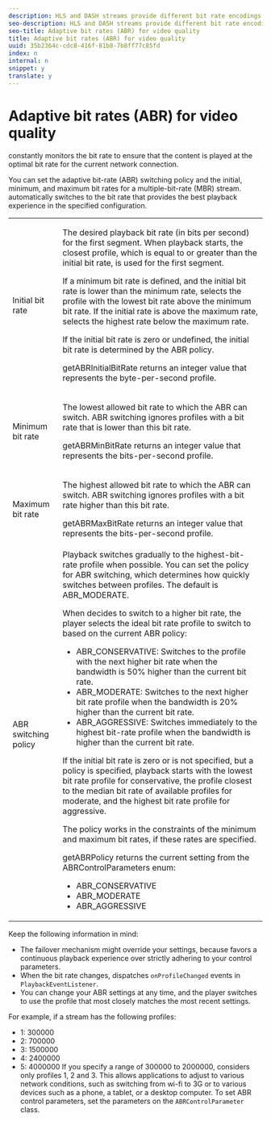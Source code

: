 ```yaml
---
description: HLS and DASH streams provide different bit rate encodings (profiles) for the same short burst of video. can select the quality level for each burst based on the available bandwidth.
seo-description: HLS and DASH streams provide different bit rate encodings (profiles) for the same short burst of video. can select the quality level for each burst based on the available bandwidth.
seo-title: Adaptive bit rates (ABR) for video quality
title: Adaptive bit rates (ABR) for video quality
uuid: 35b2364c-cdc8-416f-81b8-7b8ff77c85fd
index: n
internal: n
snippet: y
translate: y
---
```


# Adaptive bit rates (ABR) for video quality

 <!-- PH element: phrases/primetime-sdk-name --> constantly monitors the bit rate to ensure that the content is played at the optimal bit rate for the current network connection.
You can set the adaptive bit-rate (ABR) switching policy and the initial, minimum, and maximum bit rates for a multiple-bit-rate (MBR) stream.  <!-- PH element: phrases/primetime-sdk-name --> automatically switches to the bit rate that provides the best playback experience in the specified configuration.

<table id="table_AF838E082235406AA359BF1C1A77F85F"> 
 <tbody> 
  <tr> 
   <td colname="col01">Initial bit rate</td> 
   <td colname="col2"> <p>The desired playback bit rate (in bits per second) for the first segment. When playback starts, the closest profile, which is equal to or greater than the initial bit rate, is used for the first segment.</p> <p> If a minimum bit rate is defined, and the initial bit rate is lower than the minimum rate, 
     <ph conkeyref="phrases/primetime-sdk-name" /> selects the profile with the lowest bit rate above the minimum bit rate. If the initial rate is above the maximum rate, 
     <ph conkeyref="phrases/primetime-sdk-name" /> selects the highest rate below the maximum rate. </p> <p>If the initial bit rate is zero or undefined, the initial bit rate is determined by the ABR policy.</p> <p><span class="codeph">getABRInitialBitRate</span> returns an integer value that represents the byte-per-second profile. </p> </td> 
  </tr> 
  <tr> 
   <td colname="col01">Minimum bit rate</td> 
   <td colname="col2"> <p>The lowest allowed bit rate to which the ABR can switch. ABR switching ignores profiles with a bit rate that is lower than this bit rate.</p> <p><span class="codeph">getABRMinBitRate</span> returns an integer value that represents the bits-per-second profile. </p> </td> 
  </tr> 
  <tr> 
   <td colname="col01">Maximum bit rate</td> 
   <td colname="col2"> <p>The highest allowed bit rate to which the ABR can switch. ABR switching ignores profiles with a bit rate higher than this bit rate.</p> <p><span class="codeph">getABRMaxBitRate</span> returns an integer value that represents the bits-per-second profile. </p> </td> 
  </tr> 
  <tr> 
   <td colname="col01">ABR switching policy</td> 
   <td colname="col2"> Playback switches gradually to the highest-bit-rate profile when possible. You can set the policy for ABR switching, which determines how quickly 
    <ph conkeyref="phrases/primetime-sdk-name" /> switches between profiles. The default is <span class="codeph">ABR_MODERATE</span>. <p>When 
     <ph conkeyref="phrases/primetime-sdk-name" /> decides to switch to a higher bit rate, the player selects the ideal bit rate profile to switch to based on the current ABR policy: 
     <ul id="ul_AC9C99D84A3B4A8DBD1A05CC05DEE771"> 
      <li id="li_B79C0AA2CBFB42FF98A257CEC9C400BA"><span class="codeph">ABR_CONSERVATIVE</span>: Switches to the profile with the next higher bit rate when the bandwidth is 50% higher than the current bit rate. </li> 
      <li id="li_38CC3A95D8634F359D0F7C273D0108C0"><span class="codeph">ABR_MODERATE</span>: Switches to the next higher bit rate profile when the bandwidth is 20% higher than the current bit rate. </li> 
      <li id="li_E845C035420D4B3FB2B179F448F8CA85"><span class="codeph">ABR_AGGRESSIVE</span>: Switches immediately to the highest bit-rate profile when the bandwidth is higher than the current bit rate. </li> 
     </ul></p><p>If the initial bit rate is zero or is not specified, but a policy is specified, playback starts with the lowest bit rate profile for conservative, the profile closest to the median bit rate of available profiles for moderate, and the highest bit rate profile for aggressive.</p><p>The policy works in the constraints of the minimum and maximum bit rates, if these rates are specified.</p><p><span class="codeph">getABRPolicy</span> returns the current setting from the <span class="codeph">ABRControlParameters</span> enum: 
     <ul id="ul_bd4_5kb_cz"> 
      <li><span class="codeph">ABR_CONSERVATIVE</span></li> 
      <li><span class="codeph">ABR_MODERATE</span></li> 
      <li><span class="codeph">ABR_AGGRESSIVE</span></li> 
     </ul></p> </td> 
  </tr> 
 </tbody> 
</table>

Keep the following information in mind: 
* The  <!-- PH element: phrases/primetime-sdk-name --> failover mechanism might override your settings, because <!-- PH element: phrases/primetime-sdk-name --> favors a continuous playback experience over strictly adhering to your control parameters.
* When the bit rate changes,  <!-- PH element: phrases/primetime-sdk-name --> dispatches `onProfileChanged` events in `PlaybackEventListener`.
* You can change your ABR settings at any time, and the player switches to use the profile that most closely matches the most recent settings.

For example, if a stream has the following profiles: 
* 1: 300000
* 2: 700000
* 3: 1500000
* 4: 2400000
* 5: 4000000
If you specify a range of 300000 to 2000000, <!-- PH element: phrases/primetime-sdk-name --> considers only profiles 1, 2 and 3. This allows applications to adjust to various network conditions, such as switching from wi-fi to 3G or to various devices such as a phone, a tablet, or a desktop computer.
To set ABR control parameters, set the parameters on the `ABRControlParameter` class. 
